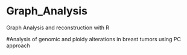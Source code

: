 # Graph_Analysis
Graph Analysis  and reconstruction with R 


#Analysis of genomic and ploidy alterations in breast tumors using PC approach
